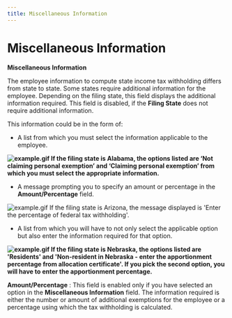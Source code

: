 ```yaml
---
title: Miscellaneous Information
---
```


# Miscellaneous Information


**Miscellaneous Information**


The employee information to compute state income tax withholding differs  from state to state. Some states require additional information for the  employee. Depending on the filing state, this field displays the additional  information required. This field is disabled, if the **Filing 
 State** does not require additional information.


This information could be in the form of:

- A list from  which you must select the information applicable to the employee.



**![example.gif]({{site.prl_baseurl}}/img/example.gif) If  the filing state is Alabama, the options listed are ‘Not claiming personal  exemption’  and ‘Claiming personal exemption’  from which you must select the appropriate information.**

- A message prompting  you to specify an amount or percentage in the **Amount/Percentage**  field.



![example.gif]({{site.prl_baseurl}}/img/example.gif) If  the filing state is Arizona, the message displayed is 'Enter the percentage  of federal tax withholding'.

- A list from  which you will have to not only select the applicable option but also  enter the information required for that option.



**![example.gif]({{site.prl_baseurl}}/img/example.gif) If  the filing state is Nebraska, the options listed are 'Residents' and 'Non-resident  in Nebraska - enter the apportionment percentage from allocation certificate'.  If you pick the second option, you will have to enter the apportionment  percentage.**


**Amount/Percentage**
: This field is enabled only if you have selected  an option in the **Miscellaneous Information**  field. The information required is either the number or amount of additional  exemptions for the employee or a percentage using which the tax withholding  is calculated.
